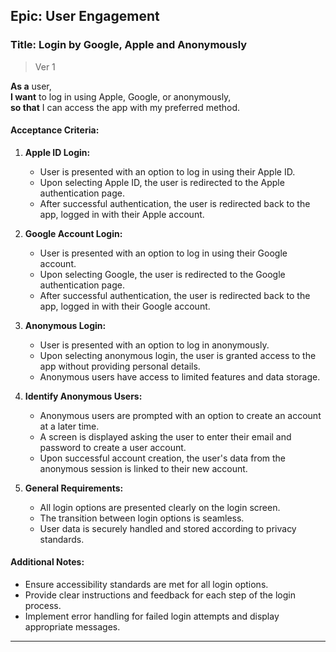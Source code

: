 ## Epic: User Engagement

### Title: Login by Google, Apple and Anonymously
> Ver 1

**As a** user,  
**I want** to log in using Apple, Google, or anonymously,  
**so that** I can access the app with my preferred method.
#### Acceptance Criteria:

1. **Apple ID Login:**
    
    - User is presented with an option to log in using their Apple ID.
    - Upon selecting Apple ID, the user is redirected to the Apple authentication page.
    - After successful authentication, the user is redirected back to the app, logged in with their Apple account.
      
2. **Google Account Login:**
    
    - User is presented with an option to log in using their Google account.
    - Upon selecting Google, the user is redirected to the Google authentication page.
    - After successful authentication, the user is redirected back to the app, logged in with their Google account.
      
3. **Anonymous Login:**
    
    - User is presented with an option to log in anonymously.
    - Upon selecting anonymous login, the user is granted access to the app without providing personal details.
    - Anonymous users have access to limited features and data storage.
      
4. **Identify Anonymous Users:**
    
    - Anonymous users are prompted with an option to create an account at a later time.
    - A screen is displayed asking the user to enter their email and password to create a user account.
    - Upon successful account creation, the user's data from the anonymous session is linked to their new account.
      
5. **General Requirements:**
    
    - All login options are presented clearly on the login screen.
    - The transition between login options is seamless.
    - User data is securely handled and stored according to privacy standards.

#### Additional Notes:

- Ensure accessibility standards are met for all login options.
- Provide clear instructions and feedback for each step of the login process.
- Implement error handling for failed login attempts and display appropriate messages.
-----------
